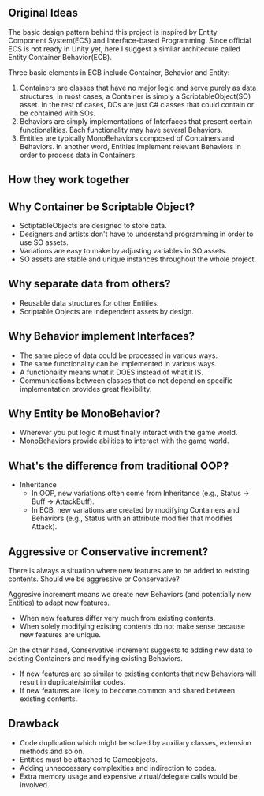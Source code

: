 ## Original Ideas

The basic design pattern behind this project is inspired by 
Entity Component System(ECS) and Interface-based Programming.
Since official ECS is not ready in Unity yet,
here I suggest a similar architecure called Entity Container Behavior(ECB).

Three basic elements in ECB include Container, Behavior and Entity:
1.	Containers are classes that have no major logic and serve purely as data structures,
	In most cases, a Container is simply a ScriptableObject(SO) asset.
	In the rest of cases, DCs are just C# classes that could contain or be contained with SOs.
2.	Behaviors are simply implementations of Interfaces that present certain functionalities.
	Each functionality may have several Behaviors.
3.	Entities are typically MonoBehaviors composed of Containers and Behaviors.
	In another word, Entities implement relevant Behaviors in order to process data in Containers.

## How they work together


## Why Container be Scriptable Object?

*	SctiptableObjects are designed to store data.
*	Designers and artists don't have to understand programming in order to use SO assets.
*	Variations are easy to make by adjusting variables in SO assets.
*	SO assets are stable and unique instances throughout the whole project.

## Why separate data from others?

*	Reusable data structures for other Entities.
*	Scriptable Objects are independent assets by design.


## Why Behavior implement Interfaces?

*	The same piece of data could be processed in various ways.
*	The same functionality can be implemented in various ways.
*	A functionality means what it DOES instead of what it IS.
*	Communications between classes that do not depend on specific implementation
	provides great flexibility.

## Why Entity be MonoBehavior?

*	Wherever you put logic it must finally interact with the game world.
*	MonoBehaviors provide abilities to interact with the game world.

## What's the difference from traditional OOP?
*	Inheritance
	*	In OOP, new variations often come from Inheritance (e.g., Status -> Buff -> AttackBuff).
	*	In ECB, new variations are created by modifying Containers and Behaviors
		(e.g., Status with an attribute modifier that modifies Attack).

## Aggressive or Conservative increment?

There is always a situation where new features are to be added to existing contents.
Should we be aggressive or Conservative?

Aggresive increment means we create new Behaviors (and potentially new Entities) to adapt new features.
*	When new features differ very much from existing contents.
*	When solely modifying existing contents do not make sense because new features are unique.

On the other hand, Conservative increment suggests to adding new data to existing Containers and modifying existing Behaviors.
*	If new features are so similar to existing contents that new Behaviors will result in duplicate/similar codes.
*	If new features are likely to become common and shared between existing contents.

## Drawback

*	Code duplication which might be solved by auxiliary classes, extension methods and so on.
*	Entities must be attached to Gameobjects.
*	Adding unneccessary complexities and indirection to codes.
*	Extra memory usage and expensive virtual/delegate calls would be involved.